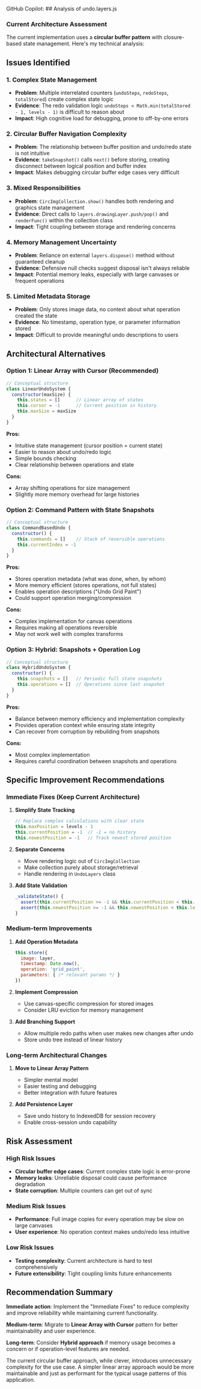 GitHub Copilot: ## Analysis of undo.layers.js

### Current Architecture Assessment

The current implementation uses a **circular buffer pattern** with closure-based state management. Here's my technical analysis:

## Issues Identified

### 1. **Complex State Management**
- **Problem**: Multiple interrelated counters (`undoSteps`, `redoSteps`, `totalStored`) create complex state logic
- **Evidence**: The redo validation logic `undoSteps < Math.min(totalStored - 1, levels - 1)` is difficult to reason about
- **Impact**: High cognitive load for debugging, prone to off-by-one errors

### 2. **Circular Buffer Navigation Complexity**
- **Problem**: The relationship between buffer position and undo/redo state is not intuitive
- **Evidence**: `takeSnapshot()` calls `next()` before storing, creating disconnect between logical position and buffer index
- **Impact**: Makes debugging circular buffer edge cases very difficult

### 3. **Mixed Responsibilities**
- **Problem**: `CircImgCollection.show()` handles both rendering and graphics state management
- **Evidence**: Direct calls to `layers.drawingLayer.push/pop()` and `renderFunc()` within the collection class
- **Impact**: Tight coupling between storage and rendering concerns

### 4. **Memory Management Uncertainty**
- **Problem**: Reliance on external `layers.dispose()` method without guaranteed cleanup
- **Evidence**: Defensive null checks suggest disposal isn't always reliable
- **Impact**: Potential memory leaks, especially with large canvases or frequent operations

### 5. **Limited Metadata Storage**
- **Problem**: Only stores image data, no context about what operation created the state
- **Evidence**: No timestamp, operation type, or parameter information stored
- **Impact**: Difficult to provide meaningful undo descriptions to users

## Architectural Alternatives

### Option 1: **Linear Array with Cursor** (Recommended)
```javascript
// Conceptual structure
class LinearUndoSystem {
  constructor(maxSize) {
    this.states = []      // Linear array of states
    this.cursor = -1      // Current position in history
    this.maxSize = maxSize
  }
}
```

**Pros:**
- Intuitive state management (cursor position = current state)
- Easier to reason about undo/redo logic
- Simple bounds checking
- Clear relationship between operations and state

**Cons:**
- Array shifting operations for size management
- Slightly more memory overhead for large histories

### Option 2: **Command Pattern with State Snapshots**
```javascript
// Conceptual structure
class CommandBasedUndo {
  constructor() {
    this.commands = []    // Stack of reversible operations
    this.currentIndex = -1
  }
}
```

**Pros:**
- Stores operation metadata (what was done, when, by whom)
- More memory efficient (stores operations, not full states)
- Enables operation descriptions ("Undo Grid Paint")
- Could support operation merging/compression

**Cons:**
- Complex implementation for canvas operations
- Requires making all operations reversible
- May not work well with complex transforms

### Option 3: **Hybrid: Snapshots + Operation Log**
```javascript
// Conceptual structure  
class HybridUndoSystem {
  constructor() {
    this.snapshots = []   // Periodic full state snapshots
    this.operations = []  // Operations since last snapshot
  }
}
```

**Pros:**
- Balance between memory efficiency and implementation complexity
- Provides operation context while ensuring state integrity
- Can recover from corruption by rebuilding from snapshots

**Cons:**
- Most complex implementation
- Requires careful coordination between snapshots and operations

## Specific Improvement Recommendations

### Immediate Fixes (Keep Current Architecture)

1. **Simplify State Tracking**
   ```javascript
   // Replace complex calculations with clear state
   this.maxPosition = levels - 1
   this.currentPosition = -1  // -1 = no history
   this.newestPosition = -1   // Track newest stored position
   ```

2. **Separate Concerns**
   - Move rendering logic out of `CircImgCollection`
   - Make collection purely about storage/retrieval
   - Handle rendering in `UndoLayers` class

3. **Add State Validation**
   ```javascript
   _validateState() {
     assert(this.currentPosition >= -1 && this.currentPosition < this.levels)
     assert(this.newestPosition >= -1 && this.newestPosition < this.levels)
   }
   ```

### Medium-term Improvements

1. **Add Operation Metadata**
   ```javascript
   this.store({
     image: layer,
     timestamp: Date.now(),
     operation: 'grid_paint',
     parameters: { /* relevant params */ }
   })
   ```

2. **Implement Compression**
   - Use canvas-specific compression for stored images
   - Consider LRU eviction for memory management

3. **Add Branching Support**
   - Allow multiple redo paths when user makes new changes after undo
   - Store undo tree instead of linear history

### Long-term Architectural Changes

1. **Move to Linear Array Pattern**
   - Simpler mental model
   - Easier testing and debugging
   - Better integration with future features

2. **Add Persistence Layer**
   - Save undo history to IndexedDB for session recovery
   - Enable cross-session undo capability

## Risk Assessment

### High Risk Issues
- **Circular buffer edge cases**: Current complex state logic is error-prone
- **Memory leaks**: Unreliable disposal could cause performance degradation
- **State corruption**: Multiple counters can get out of sync

### Medium Risk Issues  
- **Performance**: Full image copies for every operation may be slow on large canvases
- **User experience**: No operation context makes undo/redo less intuitive

### Low Risk Issues
- **Testing complexity**: Current architecture is hard to test comprehensively
- **Future extensibility**: Tight coupling limits future enhancements

## Recommendation Summary

**Immediate action**: Implement the "Immediate Fixes" to reduce complexity and improve reliability while maintaining current functionality.

**Medium-term**: Migrate to **Linear Array with Cursor** pattern for better maintainability and user experience.

**Long-term**: Consider **Hybrid approach** if memory usage becomes a concern or if operation-level features are needed.

The current circular buffer approach, while clever, introduces unnecessary complexity for the use case. A simpler linear array approach would be more maintainable and just as performant for the typical usage patterns of this application.
